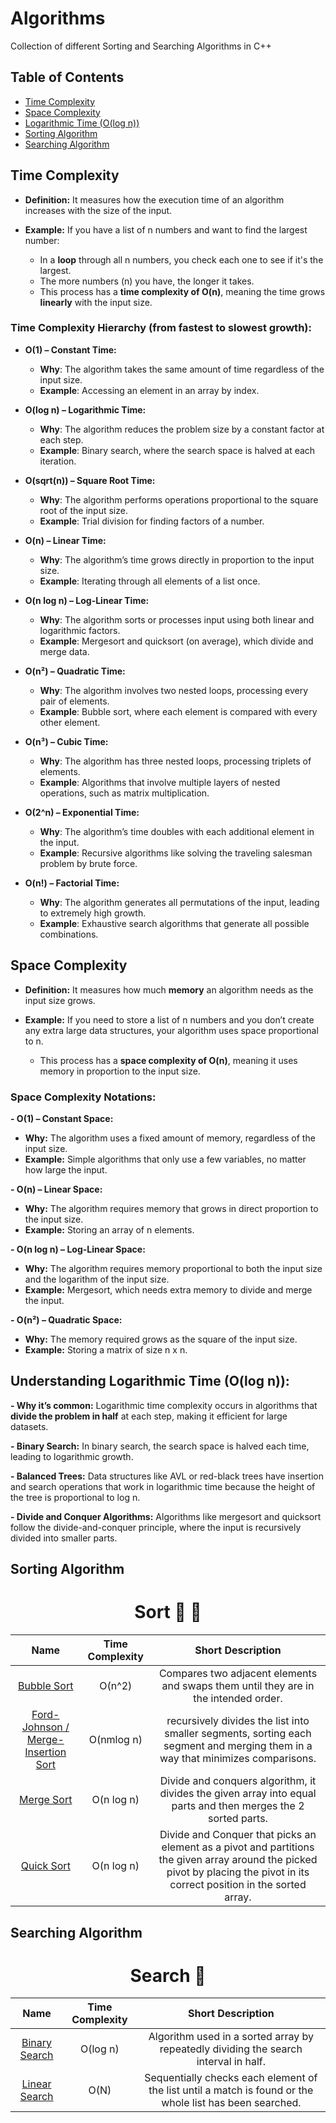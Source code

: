 # Algorithms

Collection of different Sorting and Searching Algorithms in C++

## Table of Contents

- [Time Complexity](#time-complexity)
- [Space Complexity](#space-complexity)
- [Logarithmic Time (O(log n))](#understanding-logarithmic-time-olog-n)
- [Sorting Algorithm](#sorting-algorithm)
- [Searching Algorithm](#searching-algorithm)

## Time Complexity

- **Definition:** It measures how the execution time of an algorithm increases with the size of the input. </br>

- **Example:** If you have a list of n numbers and want to find the largest number:
  - In a **loop** through all n numbers, you check each one to see if it's the largest.
  - The more numbers (n) you have, the longer it takes.
  - This process has a **time complexity of O(n)**, meaning the time grows **linearly** with the input size.

### Time Complexity Hierarchy (from fastest to slowest growth):

- **O(1) – Constant Time:**
  - **Why**: The algorithm takes the same amount of time regardless of the input size.
  - **Example**: Accessing an element in an array by index.

- **O(log n) – Logarithmic Time:**
  - **Why**: The algorithm reduces the problem size by a constant factor at each step.
  - **Example**: Binary search, where the search space is halved at each iteration.

- **O(sqrt(n)) – Square Root Time:**
  - **Why**: The algorithm performs operations proportional to the square root of the input size.
  - **Example**: Trial division for finding factors of a number.

- **O(n) – Linear Time:**
  - **Why**: The algorithm’s time grows directly in proportion to the input size.
  - **Example**: Iterating through all elements of a list once.

- **O(n log n) – Log-Linear Time:**
  - **Why**: The algorithm sorts or processes input using both linear and logarithmic factors.
  - **Example**: Mergesort and quicksort (on average), which divide and merge data.

- **O(n²) – Quadratic Time:**
  - **Why**: The algorithm involves two nested loops, processing every pair of elements.
  - **Example**: Bubble sort, where each element is compared with every other element.

- **O(n³) – Cubic Time:**
  - **Why**: The algorithm has three nested loops, processing triplets of elements.
  - **Example**: Algorithms that involve multiple layers of nested operations, such as matrix multiplication.

- **O(2^n) – Exponential Time:**
  - **Why**: The algorithm’s time doubles with each additional element in the input.
  - **Example**: Recursive algorithms like solving the traveling salesman problem by brute force.

- **O(n!) – Factorial Time:**
  - **Why**: The algorithm generates all permutations of the input, leading to extremely high growth.
  - **Example**: Exhaustive search algorithms that generate all possible combinations.

## Space Complexity

- **Definition:** It measures how much **memory** an algorithm needs as the input size grows. </br>

- **Example:** If you need to store a list of n numbers and you don’t create any extra large data structures, your algorithm uses space proportional to n.
  - This process has a **space complexity of O(n)**, meaning it uses memory in proportion to the input size.

### Space Complexity Notations:

**- O(1) – Constant Space:**
  - **Why:** The algorithm uses a fixed amount of memory, regardless of the input size.
  - **Example:** Simple algorithms that only use a few variables, no matter how large the input.

**- O(n) – Linear Space:**
  - **Why:** The algorithm requires memory that grows in direct proportion to the input size.
  - **Example:** Storing an array of n elements.

**- O(n log n) – Log-Linear Space:**
  - **Why:** The algorithm requires memory proportional to both the input size and the logarithm of the input size.
  - **Example:** Mergesort, which needs extra memory to divide and merge the input.

**- O(n²) – Quadratic Space:**
  - **Why:** The memory required grows as the square of the input size.
  - **Example:** Storing a matrix of size n x n.

## Understanding Logarithmic Time (O(log n)):

**- Why it’s common:** Logarithmic time complexity occurs in algorithms that **divide the problem in half** at each step, making it efficient for large datasets.

**- Binary Search:** In binary search, the search space is halved each time, leading to logarithmic growth.

**- Balanced Trees:** Data structures like AVL or red-black trees have insertion and search operations that work in logarithmic time because the height of the tree is proportional to log n.

**- Divide and Conquer Algorithms:** Algorithms like mergesort and quicksort follow the divide-and-conquer principle, where the input is recursively divided into smaller parts.

## Sorting Algorithm

<h1 align="center"> Sort 🔀 📶 </h1>

| Name | Time Complexity | Short Description |
|:-------------:|:---------:|:---------:|
| [Bubble Sort](https://github.com/OsemaFadhel/Algorithms/tree/main/sorting/Bubble%20Sort) | O(n^2) | Compares two adjacent elements and swaps them until they are in the intended order. |
| [Ford-Johnson / Merge-Insertion Sort](https://github.com/OsemaFadhel/Algorithms/tree/main/sorting/Ford%20Johnson) | O(nmlog n) | recursively divides the list into smaller segments, sorting each segment and merging them in a way that minimizes comparisons. |
| [Merge Sort](https://github.com/OsemaFadhel/Algorithms/tree/main/sorting/Merge%20Sort) | O(n log n) | Divide and conquers algorithm, it divides the given array into equal parts and then merges the 2 sorted parts.  |
| [Quick Sort](https://github.com/OsemaFadhel/Algorithms/tree/main/sorting/Quick%20Sort) | O(n log n) | Divide and Conquer that picks an element as a pivot and partitions the given array around the picked pivot by placing the pivot in its correct position in the sorted array. |

## Searching Algorithm

<h1 align="center"> Search 🔎</h1>

| Name | Time Complexity | Short Description |
|:-------------:|:---------:|:---------:|
| [Binary Search](https://github.com/OsemaFadhel/Algorithms/tree/main/searching/Binary%20Search) | O(log n) | Algorithm used in a sorted array by repeatedly dividing the search interval in half. |
| [Linear Search](https://github.com/OsemaFadhel/Algorithms/tree/main/searching/Linary%20Search) | O(N) | Sequentially checks each element of the list until a match is found or the whole list has been searched. |



